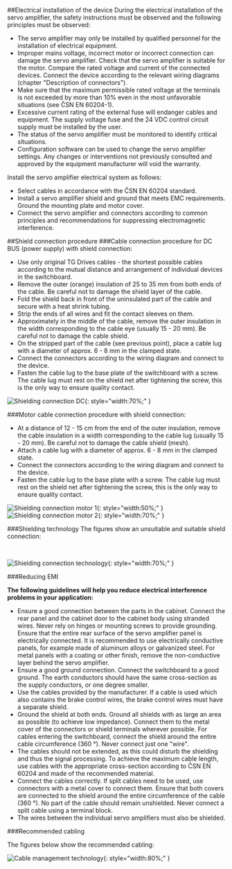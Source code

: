 ##Electrical installation of the device
During the electrical installation of the servo amplifier, the safety instructions must be observed and the following principles must be observed:

- The servo amplifier may only be installed by qualified personnel for the installation of electrical equipment.
- Improper mains voltage, incorrect motor or incorrect connection can damage the servo amplifier. Check that the servo amplifier is suitable for the motor. Compare the rated voltage and current of the connected devices. Connect the device according to the relevant wiring diagrams (chapter "Description of connectors").
- Make sure that the maximum permissible rated voltage at the terminals is not exceeded by more than 10% even in the most unfavorable situations (see ČSN EN 60204-1).
- Excessive current rating of the external fuse will endanger cables and equipment. The supply voltage fuse and the 24 VDC control circuit supply must be installed by the user.
- The status of the servo amplifier must be monitored to identify critical situations.
- Configuration software can be used to change the servo amplifier settings. Any changes or interventions not previously consulted and approved by the equipment manufacturer will void the warranty.

Install the servo amplifier electrical system as follows:

- Select cables in accordance with the ČSN EN 60204 standard.
- Install a servo amplifier shield and ground that meets EMC requirements. Ground the mounting plate and motor cover.
- Connect the servo amplifier and connectors according to common principles and recommendations for suppressing electromagnetic interference.

##Shield connection procedure
###Cable connection procedure for DC BUS (power supply) with shield connection:

- Use only original TG Drives cables - the shortest possible cables according to the mutual distance and arrangement of individual devices in the switchboard.
- Remove the outer (orange) insulation of 25 to 35 mm from both ends of the cable. Be careful not to damage the shield layer of the cable.
- Fold the shield back in front of the uninsulated part of the cable and secure with a heat shrink tubing.
- Strip the ends of all wires and fit the contact sleeves on them.
- Approximately in the middle of the cable, remove the outer insulation in the width corresponding to the cable eye (usually 15 - 20 mm). Be careful not to damage the cable shield.
- On the stripped part of the cable (see previous point), place a cable lug with a diameter of approx. 6 - 8 mm in the clamped state.
- Connect the connectors according to the wiring diagram and connect to the device.
- Fasten the cable lug to the base plate of the switchboard with a screw. The cable lug must rest on the shield net after tightening the screw, this is the only way to ensure quality contact.

![Shielding connection DC](../../../../source/img/cableShielding1.png){: style="width:70%;" }

###Motor cable connection procedure with shield connection:

- At a distance of 12 - 15 cm from the end of the outer insulation, remove the cable insulation in a width corresponding to the cable lug (usually 15 - 20 mm). Be careful not to damage the cable shield (mesh).
- Attach a cable lug with a diameter of approx. 6 - 8 mm in the clamped state.
- Connect the connectors according to the wiring diagram and connect to the device.
- Fasten the cable lug to the base plate with a screw. The cable lug must rest on the shield net after tightening the screw, this is the only way to ensure quality contact.

![Shielding connection motor 1](../../../../source/img/cableShielding2.png){: style="width:50%;" }
![Shielding connection motor 2](../../../../source/img/cableShielding3.png){: style="width:70%;" }

###Shielding technology
The figures show an unsuitable and suitable shield connection:

<br>

![Shielding connection technology](../../../../source/img/cableShielding4.en.png){: style="width:70%;" }

###Reducing EMI

**The following guidelines will help you reduce electrical interference problems in your application:**

- Ensure a good connection between the parts in the cabinet. Connect the rear panel and the cabinet door to the cabinet body using stranded wires. Never rely on hinges or mounting screws to provide grounding. Ensure that the entire rear surface of the servo amplifier panel is electrically connected. It is recommended to use electrically conductive panels, for example made of aluminum alloys or galvanized steel. For metal panels with a coating or other finish, remove the non-conductive layer behind the servo amplifier.
- Ensure a good ground connection. Connect the switchboard to a good ground. The earth conductors should have the same cross-section as the supply conductors, or one degree smaller.
- Use the cables provided by the manufacturer. If a cable is used which also contains the brake control wires, the brake control wires must have a separate shield.
- Ground the shield at both ends. Ground all shields with as large an area as possible (to achieve low impedance). Connect them to the metal cover of the connectors or shield terminals wherever possible. For cables entering the switchboard, connect the shield around the entire cable circumference (360 °). Never connect just one "wire".
- The cables should not be extended, as this could disturb the shielding and thus the signal processing. To achieve the maximum cable length, use cables with the appropriate cross-section according to ČSN EN 60204 and made of the recommended material.
- Connect the cables correctly. If split cables need to be used, use connectors with a metal cover to connect them. Ensure that both covers are connected to the shield around the entire circumference of the cable (360 °). No part of the cable should remain unshielded. Never connect a split cable using a terminal block.
- The wires between the individual servo amplifiers must also be shielded.

###Recommended cabling

The figures below show the recommended cabling:

![Cable management technology](../../../../source/img/cableMan.en.png){: style="width:80%;" }